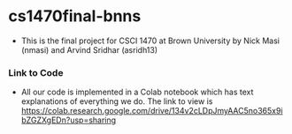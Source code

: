 # cs1470final-bnns
- This is the final project for CSCI 1470 at Brown University by Nick Masi (nmasi) and Arvind Sridhar (asridh13)

### Link to Code
- All our code is implemented in a Colab notebook which has text explanations of everything we do. The link to view is https://colab.research.google.com/drive/134v2cLDpJmyAAC5no365x9ibZGZXgEDn?usp=sharing

